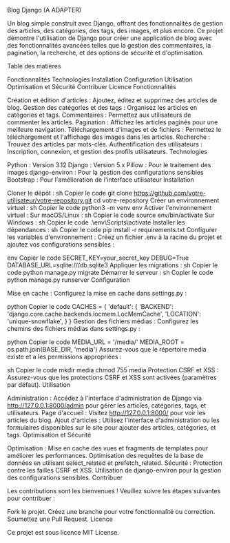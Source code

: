 Blog Django (A ADAPTER)

Un blog simple construit avec Django, offrant des fonctionnalités de gestion des articles, des catégories, des tags, des images, et plus encore. Ce projet démontre l'utilisation de Django pour créer une application de blog avec des fonctionnalités avancées telles que la gestion des commentaires, la pagination, la recherche, et des options de sécurité et d'optimisation.

Table des matières

Fonctionnalités
Technologies
Installation
Configuration
Utilisation
Optimisation et Sécurité
Contribuer
Licence
Fonctionnalités

Création et édition d'articles : Ajoutez, éditez et supprimez des articles de blog.
Gestion des catégories et des tags : Organisez les articles en catégories et tags.
Commentaires : Permettez aux utilisateurs de commenter les articles.
Pagination : Affichez les articles paginés pour une meilleure navigation.
Téléchargement d'images et de fichiers : Permettez le téléchargement et l'affichage des images dans les articles.
Recherche : Trouvez des articles par mots-clés.
Authentification des utilisateurs : Inscription, connexion, et gestion des profils utilisateurs.
Technologies

Python : Version 3.12
Django : Version 5.x
Pillow : Pour le traitement des images
django-environ : Pour la gestion des configurations sensibles
Bootstrap : Pour l'amélioration de l'interface utilisateur
Installation

Cloner le dépôt :
sh
Copier le code
git clone https://github.com/votre-utilisateur/votre-repository.git
cd votre-repository
Créer un environnement virtuel :
sh
Copier le code
python3 -m venv env
Activer l'environnement virtuel :
Sur macOS/Linux :
sh
Copier le code
source env/bin/activate
Sur Windows :
sh
Copier le code
.\env\Scripts\activate
Installer les dépendances :
sh
Copier le code
pip install -r requirements.txt
Configurer les variables d'environnement :
Créez un fichier .env à la racine du projet et ajoutez vos configurations sensibles :

env
Copier le code
SECRET_KEY=your_secret_key
DEBUG=True
DATABASE_URL=sqlite:///db.sqlite3
Appliquer les migrations :
sh
Copier le code
python manage.py migrate
Démarrer le serveur :
sh
Copier le code
python manage.py runserver
Configuration

Mise en cache :
Configurez la mise en cache dans settings.py :

python
Copier le code
CACHES = {
    'default': {
        'BACKEND': 'django.core.cache.backends.locmem.LocMemCache',
        'LOCATION': 'unique-snowflake',
    }
}
Gestion des fichiers médias :
Configurez les chemins des fichiers médias dans settings.py :

python
Copier le code
MEDIA_URL = '/media/'
MEDIA_ROOT = os.path.join(BASE_DIR, 'media')
Assurez-vous que le répertoire media existe et a les permissions appropriées :

sh
Copier le code
mkdir media
chmod 755 media
Protection CSRF et XSS :
Assurez-vous que les protections CSRF et XSS sont activées (paramètres par défaut).
Utilisation

Administration : Accédez à l'interface d'administration de Django via http://127.0.0.1:8000/admin pour gérer les articles, catégories, tags, et utilisateurs.
Page d'accueil : Visitez http://127.0.0.1:8000/ pour voir les articles du blog.
Ajout d'articles : Utilisez l'interface d'administration ou les formulaires disponibles sur le site pour ajouter des articles, catégories, et tags.
Optimisation et Sécurité

Optimisation :
Mise en cache des vues et fragments de templates pour améliorer les performances.
Optimisation des requêtes de la base de données en utilisant select_related et prefetch_related.
Sécurité :
Protection contre les failles CSRF et XSS.
Utilisation de django-environ pour la gestion des configurations sensibles.
Contribuer

Les contributions sont les bienvenues ! Veuillez suivre les étapes suivantes pour contribuer :

Fork le projet.
Créez une branche pour votre fonctionnalité ou correction.
Soumettez une Pull Request.
Licence

Ce projet est sous licence MIT License.